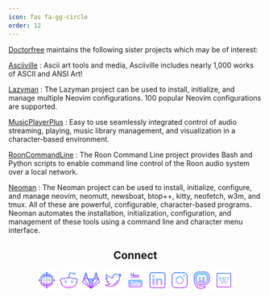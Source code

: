 ```yaml
---
icon: fas fa-gg-circle
order: 12
---
```


[Doctorfree](https://github.com/doctorfree) maintains the following sister projects
which may be of interest:

[Asciiville](https://asciiville.dev)
: Ascii art tools and media, Asciiville includes nearly 1,000 works of ASCII and ANSI Art!

[Lazyman](https://lazyman.dev)
: The Lazyman project can be used to install, initialize, and manage multiple Neovim configurations. 100 popular Neovim configurations are supported.

[MusicPlayerPlus](https://musicplayerplus.dev)
: Easy to use seamlessly integrated control of audio streaming, playing, music library management, and visualization in a character-based environment.

[RoonCommandLine](https://rooncommand.dev)
: The Roon Command Line project provides Bash and Python scripts to enable command line control of the Roon audio system over a local network.

[Neoman](https://neoman.dev)
: The Neoman project can be used to install, initialize, configure, and manage neovim, neomutt, newsboat, btop++, kitty, neofetch, w3m, and tmux. All of these are powerful, configurable, character-based programs. Neoman automates the installation, initialization, configuration, and management of these tools using a command line and character menu interface.

<div align="center">
  <h2 id="connect">Connect</h2>
  <p align="center">
    <a href="https://ronrecord.com"><img align="center" height="40"
      alt="domain"
      src="https://raw.githubusercontent.com/doctorfree/doctorfree/master/icons/domain.png"
    /></a>
    <a href="https://www.reddit.com/user/No-Blackberry-3160"><img align="center" height="40"
      alt="reddit"
      src="https://raw.githubusercontent.com/doctorfree/doctorfree/master/icons/reddit.png"
    /></a>
    <a href="https://gitlab.com/doctorfree"><img align="center" height="40"
      alt="gitlab"
      src="https://raw.githubusercontent.com/doctorfree/doctorfree/master/icons/gitlab.png"
    /></a>
    <a href="https://twitter.com/ronrecord"><img align="center" height="40"
      alt="twitter"
      src="https://raw.githubusercontent.com/doctorfree/doctorfree/master/icons/twitter.png"
    /></a>
    <a href="https://youtube.com/c/doctorfree"><img align="center" height="40"
      alt="youtube"
      src="https://raw.githubusercontent.com/doctorfree/doctorfree/master/icons/youtube.png"
    /></a>
    <a href="https://linkedin.com/in/ronrecord"><img align="center" height="40"
      alt="linkedin"
      src="https://raw.githubusercontent.com/doctorfree/doctorfree/master/icons/linkedin.png"
    /></a>
    <a href="https://instagram.com/doctorfree"><img align="center" height="40"
      alt="instagram"
      src="https://raw.githubusercontent.com/doctorfree/doctorfree/master/icons/instagram.png"
    /></a>
    <a href="https://noc.social/@doctorwhen"><img align="center" height="40"
      alt="mastodon"
      src="https://raw.githubusercontent.com/doctorfree/doctorfree/master/icons/mastodon.png"
    /></a>
    <a href="https://en.wikipedia.org/wiki/User:Doctorfree"><img align="center" height="40"
      alt="wikipedia"
      src="https://raw.githubusercontent.com/doctorfree/doctorfree/master/icons/wikipedia.png"
    /></a>
  </p>
</div>
